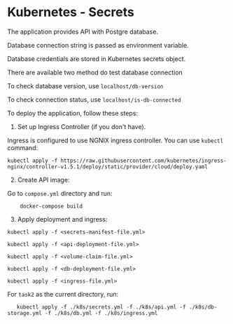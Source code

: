 # Kubernetes - Secrets

The application provides API with Postgre database.

Database connection string is passed as environment variable.

Database credentials are stored in Kubernetes secrets object.

There are available two method do test database connection

To check database version, use `localhost/db-version`

To check connection status, use `localhost/is-db-connected`

To deploy the application, follow these steps:

1. Set up Ingress Controller (if you don't have).

Ingress is configured to use NGNIX ingress controller. You can use `kubectl` command:
  
```
kubectl apply -f https://raw.githubusercontent.com/kubernetes/ingress-nginx/controller-v1.5.1/deploy/static/provider/cloud/deploy.yaml
```
  
2. Create API image:
      
Go to `compose.yml` directory and run:
	
```
    docker-compose build
```
  
3. Apply deployment and ingress:

`kubectl apply -f <secrets-manifest-file.yml>`
    
`kubectl apply -f <api-deployment-file.yml>`

`kubectl apply -f <volume-claim-file.yml>`

`kubectl apply -f <db-deployment-file.yml>`
    
`kubectl apply -f <ingress-file.yml>`
  
For `task2` as the current directory, run:
  
```
   kubectl apply -f ./k8s/secrets.yml -f ./k8s/api.yml -f ./k8s/db-storage.yml -f ./k8s/db.yml -f ./k8s/ingress.yml
```

